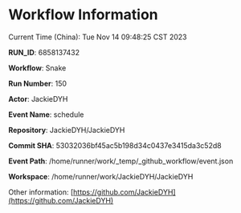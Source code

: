 # Workflow Information

Current Time (China): Tue Nov 14 09:48:25 CST 2023  

**RUN_ID**: 6858137432  

**Workflow**: Snake  

**Run Number**: 150  

**Actor**: JackieDYH  

**Event Name**: schedule  

**Repository**: JackieDYH/JackieDYH  

**Commit SHA**: 53032036bf45ac5b198d34c0437e3415da3c52d8  

**Event Path**: /home/runner/work/_temp/_github_workflow/event.json  

**Workspace**: /home/runner/work/JackieDYH/JackieDYH  

Other information: [https://github.com/JackieDYH](https://github.com/JackieDYH)
